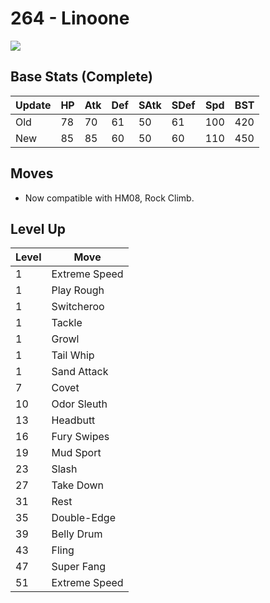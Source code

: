 # 264 - Linoone
![][264]

## Base Stats (Complete)

Update | HP | Atk | Def | SAtk | SDef | Spd | BST
---    | ---| --- | --- | ---  | ---  | --- | ---
Old    | 78 |  70 |  61 |  50  |  61  |  100  |  420
New    | 85 |  85 |  60 |  50  |  60  |  110  |  450

## Moves

 - Now compatible with HM08, Rock Climb.

## Level Up

Level | Move
---   | ---
  1   | Extreme Speed
  1   | Play Rough
  1   | Switcheroo
  1   | Tackle
  1   | Growl
  1   | Tail Whip
  1   | Sand Attack
  7   | Covet
 10   | Odor Sleuth
 13   | Headbutt
 16   | Fury Swipes
 19   | Mud Sport
 23   | Slash
 27   | Take Down
 31   | Rest
 35   | Double-Edge
 39   | Belly Drum
 43   | Fling
 47   | Super Fang
 51   | Extreme Speed



[264]: ../img/pokemon/264.png
